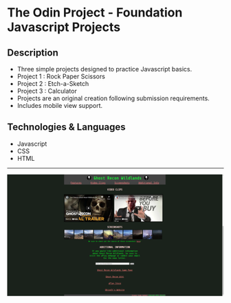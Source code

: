 # The Odin Project - Foundation Javascript Projects

## Description
- Three simple projects designed to practice Javascript basics.
- Project 1 : Rock Paper Scissors
- Project 2 : Etch-a-Sketch
- Project 3 : Calculator
- Projects are an original creation following submission requirements.
- Includes mobile view support.

## Technologies & Languages
- Javascript
- CSS
- HTML

---
![Screenshot](https://github.com/Deren-Web-Developement-Projects/Code-Camp-Product-Page/blob/9cdf27b02343e4aede37ef3559ff20931da733cb/screenshot.png)
